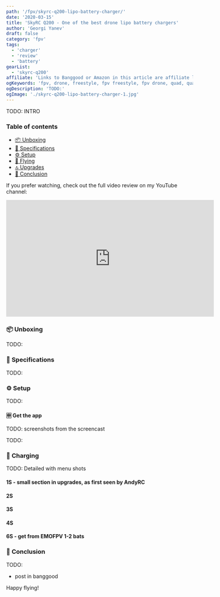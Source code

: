 ```yaml
---
path: '/fpv/skyrc-q200-lipo-battery-charger/'
date: '2020-03-15'
title: 'SkyRC Q200 - One of the best drone lipo battery chargers'
author: 'Georgi Yanev'
draft: false
category: 'fpv'
tags:
  - 'charger'
  - 'review'
  - 'battery'
gearList:
  - 'skyrc-q200'
affiliate: 'Links to Banggood or Amazon in this article are affiliate links and would support the blog if used to make a purchase.'
ogKeywords: 'fpv, drone, freestyle, fpv freestyle, fpv drone, quad, quadcopter, micro drone, micro quad, tinywhoop, TODO:'
ogDescription: 'TODO:'
ogImage: './skyrc-q200-lipo-battery-charger-1.jpg'
---
```


TODO: INTRO

### Table of contents

- [📦 Unboxing](#unboxing)
- [📝 Specifications](#specs)
- [⚙ Setup](#setup)
- [🚁 Flying](#flying)
- [🔝 Upgrades](#upgrades)
- [📑 Conclusion](#conclusion)

If you prefer watching, check out the full video review on my YouTube channel:

<div style="text-align: center">
  <iframe width="560" height="315" src="https://www.youtube.com/embed/TODO:?rel=0" frameBorder="0" allowFullScreen title="TODO:"></iframe>
</div>

### 📦 <span id="unboxing">Unboxing</span>

TODO:

### 📝 <span id="specs" class="offset-top-nav">Specifications</span>

TODO:

### ⚙ <span id="setup" class="offset-top-nav">Setup</span>

TODO:

#### 🈸 Get the app

TODO: screenshots from the screencast

TODO:

### 🔋 <span id="charging" class="offset-top-nav">Charging</span>

TODO: Detailed with menu shots

#### 1S - small section in upgrades, as first seen by AndyRC

#### 2S

#### 3S

#### 4S

#### 6S - get from EMOFPV 1-2 bats

### 📑 <span id="conclusion" class="offset-top-nav">Conclusion</span>

TODO:

- post in banggood

Happy flying!

[0]: Linkslist
[1]: https://bit.ly/skyrc-q200

